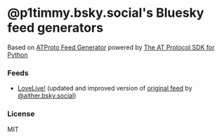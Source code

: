 # @p1timmy.bsky.social's Bluesky feed generators

Based on [ATProto Feed Generator](https://github.com/MarshalX/bluesky-feed-generator) powered by [The AT Protocol SDK for Python](https://github.com/MarshalX/atproto)

### Feeds

- [LoveLive!](https://bsky.app/profile/did:plc:eakx7mj6uhboh5eqtlauuz63/feed/aaagaucwmakh6) (updated and improved version of [original feed](https://bsky.app/profile/did:plc:s5talxoraotekyqbic7lns67/feed/aaaklhogzhke4) by [@aither.bsky.social](https://bsky.app/profile/did:plc:s5talxoraotekyqbic7lns67))

### License

MIT
